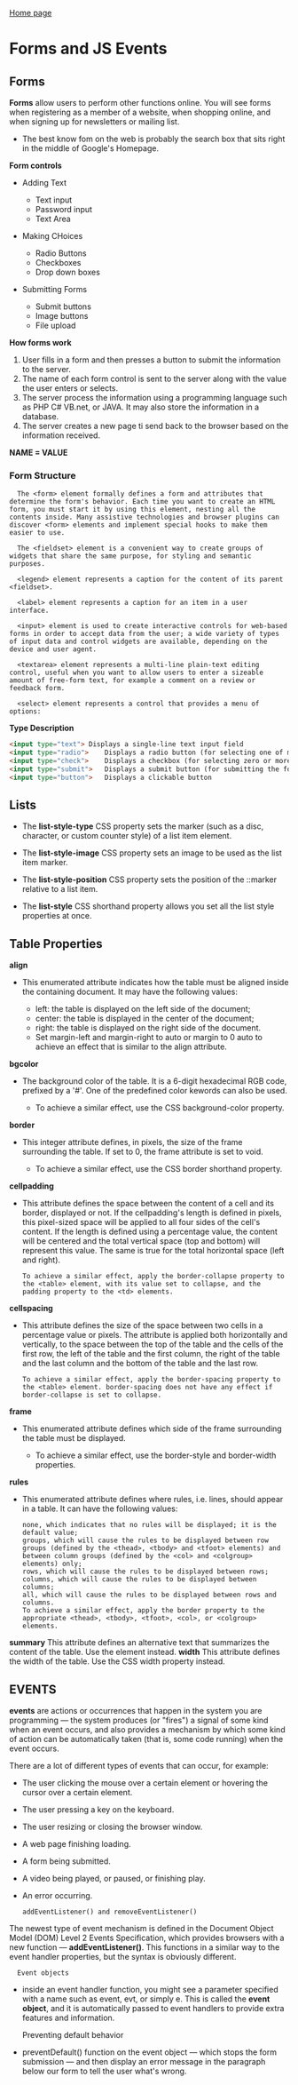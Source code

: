 [Home page](https://cfjalos.github.io/Reading-Notes/)

# Forms and JS Events # 

## Forms ##

**Forms** allow users to perform other functions online. You will see forms when registering as a member of a website, when shopping online, and when signing up for newsletters or mailing list.

* The best know fom on the web is probably the search box that sits right in the middle of Google's Homepage.

**Form controls**

* Adding Text
  * Text input 
  * Password input
  * Text Area

* Making CHoices
  * Radio Buttons 
  * Checkboxes
  * Drop down boxes

* Submitting Forms
  * Submit buttons
  * Image buttons
  * File upload

**How forms work**

1. User fills in a form and then presses a button to submit the information to the server.
2. The name of each form control is sent to the server along with the value the user enters or selects.
3. The server process the information using a programming language such as PHP C# VB.net, or JAVA. It may also store the information in a database.
4. The server creates a new page ti send back to the browser based on the information received.

**NAME = VALUE**

### Form Structure ###

      The <form> element formally defines a form and attributes that determine the form's behavior. Each time you want to create an HTML form, you must start it by using this element, nesting all the contents inside. Many assistive technologies and browser plugins can discover <form> elements and implement special hooks to make them easier to use.

      The <fieldset> element is a convenient way to create groups of widgets that share the same purpose, for styling and semantic purposes. 

      <legend> element represents a caption for the content of its parent <fieldset>.

      <label> element represents a caption for an item in a user interface.

      <input> element is used to create interactive controls for web-based forms in order to accept data from the user; a wide variety of types of input data and control widgets are available, depending on the device and user agent.

      <textarea> element represents a multi-line plain-text editing control, useful when you want to allow users to enter a sizeable amount of free-form text, for example a comment on a review or feedback form.

      <select> element represents a control that provides a menu of options:

**Type	Description**

```html
<input type="text">	Displays a single-line text input field
<input type="radio">	Displays a radio button (for selecting one of many choices)
<input type="check">	Displays a checkbox (for selecting zero or more of many choices)
<input type="submit">	Displays a submit button (for submitting the form)
<input type="button">	Displays a clickable button
```

## Lists ##

* The **list-style-type** CSS property sets the marker (such as a disc, character, or custom counter style) of a list item element.

* The **list-style-image** CSS property sets an image to be used as the list item marker.

* The **list-style-position** CSS property sets the position of the ::marker relative to a list item.

* The **list-style** CSS shorthand property allows you set all the list style properties at once.

## Table Properties ## 

**align** 
* This enumerated attribute indicates how the table must be aligned inside the containing document. It may have the following values:

  * left: the table is displayed on the left side of the document;
  * center: the table is displayed in the center of the document;
  * right: the table is displayed on the right side of the document.
  * Set margin-left and margin-right to auto or margin to 0 auto to achieve an effect that is similar to the align attribute.

**bgcolor** 
* The background color of the table. It is a 6-digit hexadecimal RGB code, prefixed by a '#'. One of the predefined color kewords can also be used.

  * To achieve a similar effect, use the CSS background-color property.

**border**
* This integer attribute defines, in pixels, the size of the frame surrounding the table. If set to 0, the frame attribute is set to void.

  * To achieve a similar effect, use the CSS border shorthand property.

**cellpadding** 
* This attribute defines the space between the content of a cell and its border, displayed or not. If the cellpadding's length is defined in pixels, this pixel-sized space will be applied to all four sides of the cell's content. If the length is defined using a percentage value, the content will be centered and the total vertical space (top and bottom) will represent this value. The same is true for the total horizontal space (left and right).

      To achieve a similar effect, apply the border-collapse property to the <table> element, with its value set to collapse, and the padding property to the <td> elements.

**cellspacing**

* This attribute defines the size of the space between two cells in a percentage value or pixels. The attribute is applied both horizontally and vertically, to the space between the top of the table and the cells of the first row, the left of the table and the first column, the right of the table and the last column and the bottom of the table and the last row.

      To achieve a similar effect, apply the border-spacing property to the <table> element. border-spacing does not have any effect if border-collapse is set to collapse.

**frame** 
* This enumerated attribute defines which side of the frame surrounding the table must be displayed.

  * To achieve a similar effect, use the border-style and border-width properties.

**rules** 
* This enumerated attribute defines where rules, i.e. lines, should appear in a table. It can have the following values:

      none, which indicates that no rules will be displayed; it is the default value;
      groups, which will cause the rules to be displayed between row groups (defined by the <thead>, <tbody> and <tfoot> elements) and between column groups (defined by the <col> and <colgroup> elements) only;
      rows, which will cause the rules to be displayed between rows;
      columns, which will cause the rules to be displayed between columns;
      all, which will cause the rules to be displayed between rows and columns.
      To achieve a similar effect, apply the border property to the appropriate <thead>, <tbody>, <tfoot>, <col>, or <colgroup> elements.

**summary** 
      This attribute defines an alternative text that summarizes the content of the table. Use the <caption> element instead.
**width** 
This attribute defines the width of the table. Use the CSS width property instead.

## EVENTS ##

**events** are actions or occurrences that happen in the system you are programming — the system produces (or "fires") a signal of some kind when an event occurs, and also provides a mechanism by which some kind of action can be automatically taken (that is, some code running) when the event occurs.

There are a lot of different types of events that can occur, for example:

* The user clicking the mouse over a certain element or hovering the cursor over a certain element.
* The user pressing a key on the keyboard.
* The user resizing or closing the browser window.
* A web page finishing loading.
* A form being submitted.
* A video being played, or paused, or finishing play.
* An error occurring.

      addEventListener() and removeEventListener()
The newest type of event mechanism is defined in the Document Object Model (DOM) Level 2 Events Specification, which provides browsers with a new function — **addEventListener()**. This functions in a similar way to the event handler properties, but the syntax is obviously different. 

      Event objects

*  inside an event handler function, you might see a parameter specified with a name such as event, evt, or simply e. This is called the **event object**, and it is automatically passed to event handlers to provide extra features and information.      

      Preventing default behavior

* preventDefault() function on the event object — which stops the form submission — and then display an error message in the paragraph below our form to tell the user what's wrong.

